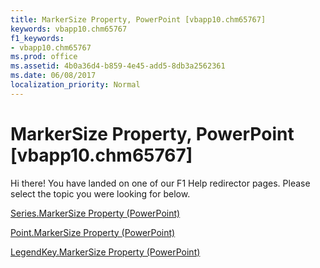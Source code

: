 ```yaml
---
title: MarkerSize Property, PowerPoint [vbapp10.chm65767]
keywords: vbapp10.chm65767
f1_keywords:
- vbapp10.chm65767
ms.prod: office
ms.assetid: 4b0a36d4-b859-4e45-add5-8db3a2562361
ms.date: 06/08/2017
localization_priority: Normal
---
```



# MarkerSize Property, PowerPoint [vbapp10.chm65767]

Hi there! You have landed on one of our F1 Help redirector pages. Please select the topic you were looking for below.

[Series.MarkerSize Property (PowerPoint)](http://msdn.microsoft.com/library/60a402b8-69f5-db47-73df-55ed75a42272%28Office.15%29.aspx)

[Point.MarkerSize Property (PowerPoint)](http://msdn.microsoft.com/library/e8df4fac-34e4-10d1-b1eb-82eae7453760%28Office.15%29.aspx)

[LegendKey.MarkerSize Property (PowerPoint)](http://msdn.microsoft.com/library/712765a9-5a9a-5712-fc12-e1a477d1080c%28Office.15%29.aspx)

